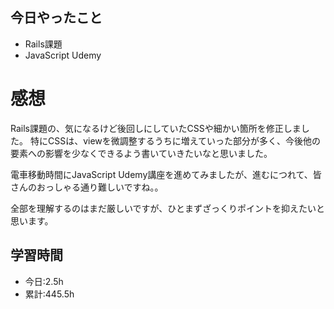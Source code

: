 ## 今日やったこと
- Rails課題
- JavaScript Udemy

# 感想
Rails課題の、気になるけど後回しにしていたCSSや細かい箇所を修正しました。
特にCSSは、viewを微調整するうちに増えていった部分が多く、今後他の要素への影響を少なくできるよう書いていきたいなと思いました。

電車移動時間にJavaScript Udemy講座を進めてみましたが、進むにつれて、皆さんのおっしゃる通り難しいですね。。

全部を理解するのはまだ厳しいですが、ひとまずざっくりポイントを抑えたいと思います。

## 学習時間
- 今日:2.5h
- 累計:445.5h
